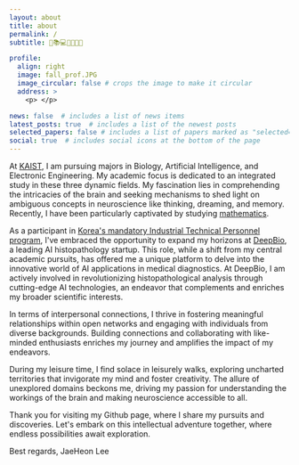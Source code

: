 ```yaml
---
layout: about
title: about
permalink: /
subtitle: 🧠📚💻🏃🏻🌹😄

profile:
  align: right
  image: fall_prof.JPG
  image_circular: false # crops the image to make it circular
  address: >
    <p> </p>

news: false  # includes a list of news items
latest_posts: true  # includes a list of the newest posts
selected_papers: false # includes a list of papers marked as "selected={true}"
social: true  # includes social icons at the bottom of the page
---
```


At [KAIST](http://kaist.ac.kr), I am pursuing majors in Biology, Artificial Intelligence, and Electronic Engineering. My academic focus is dedicated to an integrated study in these three dynamic fields. My fascination lies in comprehending the intricacies of the brain and seeking mechanisms to shed light on ambiguous concepts in neuroscience like thinking, dreaming, and memory. Recently, I have been particularly captivated by studying [mathematics](https://velog.io/@jaeheon-lee/series/Math).

As a participant in [Korea's mandatory Industrial Technical Personnel program](https://en.wikipedia.org/wiki/Supplementary_service_in_South_Korea), I've embraced the opportunity to expand my horizons at [DeepBio](http://deepbio.co.kr), a leading AI histopathology startup. This role, while a shift from my central academic pursuits, has offered me a unique platform to delve into the innovative world of AI applications in medical diagnostics. At DeepBio, I am actively involved in revolutionizing histopathological analysis through cutting-edge AI technologies, an endeavor that complements and enriches my broader scientific interests.

In terms of interpersonal connections, I thrive in fostering meaningful relationships within open networks and engaging with individuals from diverse backgrounds. Building connections and collaborating with like-minded enthusiasts enriches my journey and amplifies the impact of my endeavors.

During my leisure time, I find solace in leisurely walks, exploring uncharted territories that invigorate my mind and foster creativity. The allure of unexplored domains beckons me, driving my passion for understanding the workings of the brain and making neuroscience accessible to all.

Thank you for visiting my Github page, where I share my pursuits and discoveries. Let's embark on this intellectual adventure together, where endless possibilities await exploration.

Best regards, JaeHeon Lee